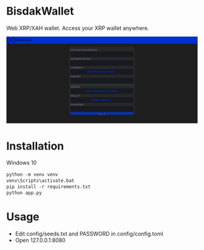 # BisdakWallet
Web XRP/XAH wallet. Access your XRP wallet anywhere.

<img src="https://github.com/lilmond/BisdakWallet/blob/main/static/img/wallet_preview.png?raw=true"/>

# Installation
Windows 10
```
python -m venv venv
venv\Scripts\activate.bat
pip install -r requirements.txt
python app.py
```

# Usage
- Edit config/seeds.txt and PASSWORD in config/config.toml
- Open 127.0.0.1:8080
